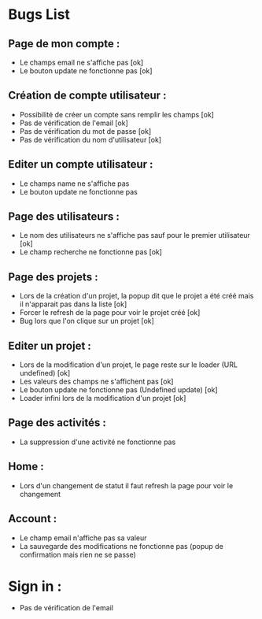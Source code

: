 # Bugs List

## Page de mon compte :

* Le champs email ne s'affiche pas [ok]
* Le bouton update ne fonctionne pas [ok]

## Création de compte utilisateur :

* Possibilité de créer un compte sans remplir les champs [ok]
* Pas de vérification de l'email [ok]
* Pas de vérification du mot de passe [ok]
* Pas de vérification du nom d'utilisateur [ok]

## Editer un compte utilisateur :

* Le champs name ne s'affiche pas
* Le bouton update ne fonctionne pas

## Page des utilisateurs :

* Le nom des utilisateurs ne s'affiche pas sauf pour le premier utilisateur [ok]
* Le champ recherche ne fonctionne pas [ok]

## Page des projets :

* Lors de la création d'un projet, la popup dit que le projet a été créé mais il n'apparait pas dans la liste [ok]
* Forcer le refresh de la page pour voir le projet créé [ok]
* Bug lors que l'on clique sur un projet [ok]

## Editer un projet :

* Lors de la modification d'un projet, le page reste sur le loader (URL undefined) [ok]
* Les valeurs des champs ne s'affichent pas [ok]
* Le bouton update ne fonctionne pas (Undefined update) [ok]
* Loader infini lors de la modification d'un projet [ok]

## Page des activités :

* La suppression d'une activité ne fonctionne pas

## Home :

* Lors d'un changement de statut il faut refresh la page pour voir le changement

## Account :

* Le champ email n'affiche pas sa valeur
* La sauvegarde des modifications ne fonctionne pas (popup de confirmation mais rien ne se passe)

# Sign in :

* Pas de vérification de l'email